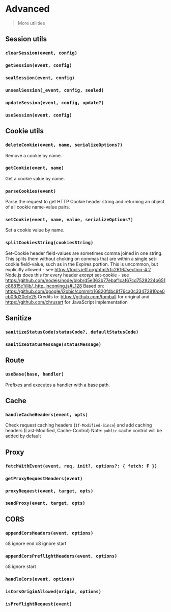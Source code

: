 # Advanced

> More utilities

## Session utils

<!-- automd:jsdocs src="../../src/utils/session.ts" -->

### `clearSession(event, config)`

### `getSession(event, config)`

### `sealSession(event, config)`

### `unsealSession(_event, config, sealed)`

### `updateSession(event, config, update?)`

### `useSession(event, config)`

<!-- /automd -->

## Cookie utils

<!-- automd:jsdocs src="../../src/utils/cookie.ts" -->

### `deleteCookie(event, name, serializeOptions?)`

Remove a cookie by name.

### `getCookie(event, name)`

Get a cookie value by name.

### `parseCookies(event)`

Parse the request to get HTTP Cookie header string and returning an object of all cookie name-value pairs.

### `setCookie(event, name, value, serializeOptions?)`

Set a cookie value by name.

### `splitCookiesString(cookiesString)`

Set-Cookie header field-values are sometimes comma joined in one string. This splits them without choking on commas that are within a single set-cookie field-value, such as in the Expires portion. This is uncommon, but explicitly allowed - see https://tools.ietf.org/html/rfc2616#section-4.2 Node.js does this for every header _except_ set-cookie - see https://github.com/nodejs/node/blob/d5e363b77ebaf1caf67cd7528224b651c86815c1/lib/_http_incoming.js#L128 Based on: https://github.com/google/j2objc/commit/16820fdbc8f76ca0c33472810ce0cb03d20efe25 Credits to: https://github.com/tomball for original and https://github.com/chrusart for JavaScript implementation

<!-- /automd -->

## Sanitize

<!-- automd:jsdocs src="../../src/utils/sanitize.ts" -->

### `sanitizeStatusCode(statusCode?, defaultStatusCode)`

### `sanitizeStatusMessage(statusMessage)`

<!-- /automd -->

## Route

<!-- automd:jsdocs src="../../src/utils/route.ts" -->

### `useBase(base, handler)`

Prefixes and executes a handler with a base path.

<!-- /automd -->

## Cache

<!-- automd:jsdocs src="../../src/utils/cache.ts" -->

### `handleCacheHeaders(event, opts)`

Check request caching headers (`If-Modified-Since`) and add caching headers (Last-Modified, Cache-Control) Note: `public` cache control will be added by default

<!-- /automd -->

## Proxy

<!-- automd:jsdocs src="../../src/utils/proxy.ts" -->

### `fetchWithEvent(event, req, init?, options?: { fetch: F })`

### `getProxyRequestHeaders(event)`

### `proxyRequest(event, target, opts)`

### `sendProxy(event, target, opts)`

<!-- /automd -->

## CORS

<!-- automd:jsdocs src="../../src/utils/cors/index.ts" -->

### `appendCorsHeaders(event, options)`

c8 ignore end
c8 ignore start

### `appendCorsPreflightHeaders(event, options)`

c8 ignore start

### `handleCors(event, options)`

### `isCorsOriginAllowed(origin, options)`

### `isPreflightRequest(event)`

<!-- /automd -->
